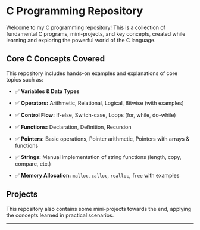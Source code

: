 # C Programming Repository

Welcome to my C programming repository! This is a collection of fundamental C programs, mini-projects, and key concepts, created while learning and exploring the powerful world of the C language.

## Core C Concepts Covered

This repository includes hands-on examples and explanations of core topics such as:

- ✅ **Variables & Data Types**

- ✅ **Operators:** Arithmetic, Relational, Logical, Bitwise (with examples)

- ✅ **Control Flow:** If-else, Switch-case, Loops (for, while, do-while)

- ✅ **Functions:** Declaration, Definition, Recursion

- ✅ **Pointers:** Basic operations, Pointer arithmetic, Pointers with arrays & functions

- ✅ **Strings:** Manual implementation of string functions (length, copy, compare, etc.)

- ✅ **Memory Allocation:** `malloc`, `calloc`, `realloc`, `free` with examples

## Projects

This repository also contains some mini-projects towards the end, applying the concepts learned in practical scenarios.

---


